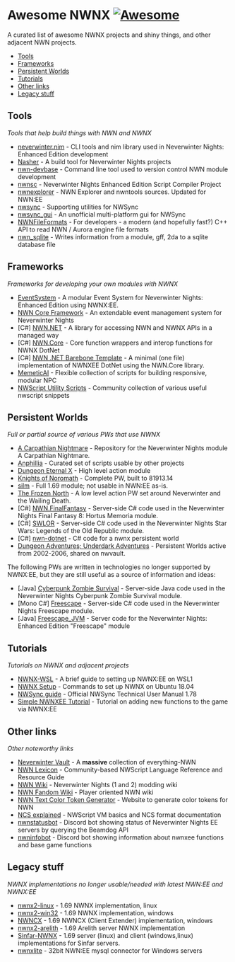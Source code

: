 # Awesome NWNX [![Awesome](https://awesome.re/badge.svg)](https://awesome.re)

A curated list of awesome NWNX projects and shiny things, and other adjacent NWN projects.

- [Tools](#tools)
- [Frameworks](#frameworks)
- [Persistent Worlds](#persistent-worlds)
- [Tutorials](#tutorials)
- [Other links](#other-links)
- [Legacy stuff](#legacy-stuff)

## Tools

*Tools that help build things with NWN and NWNX*

- [neverwinter.nim](https://github.com/niv/neverwinter.nim/) - CLI tools and nim library used in Neverwinter Nights: Enhanced Edition development
- [Nasher](https://github.com/squattingmonk/nasher.nim) - A build tool for Neverwinter Nights projects
- [nwn-devbase](https://github.com/jakkn/nwn-devbase) - Command line tool used to version control NWN module development
- [nwnsc](https://github.com/nwneetools/nwnsc) - Neverwinter Nights Enhanced Edition Script Compiler Project
- [nwnexplorer](https://github.com/virusman/nwnexplorer) - NWN Explorer and nwntools sources. Updated for NWN:EE
- [nwsync](https://github.com/Beamdog/nwsync/) -  Supporting utilities for NWSync
- [nwsync_gui](https://github.com/WilliamDraco/nwsync_gui) - An unofficial multi-platform gui for NWSync
- [NWNFileFormats](https://github.com/Liareth/NWNFileFormats) -  For developers - a modern (and hopefully fast?) C++ API to read NWN / Aurora engine file formats
- [nwn_sqlite](https://github.com/hendrikgit/nwn_sqlite#nwn_sqlite) - Writes information from a module, gff, 2da to a sqlite database file

## Frameworks

*Frameworks for developing your own modules with NWNX*

- [EventSystem](https://github.com/Daztek/EventSystem) -  A modular Event System for Neverwinter Nights: Enhanced Edition using NWNX:EE.
- [NWN Core Framework](https://github.com/squattingmonk/nwn-core-framework) - An extendable event management system for Neverwinter Nights
- \[C#\] [NWN.NET](https://github.com/nwn-dotnet/NWN.NET) -  A library for accessing NWN and NWNX APIs in a managed way
- \[C#\] [NWN.Core](https://github.com/nwn-dotnet/NWN.Core) - Core function wrappers and interop functions for NWNX DotNet
- \[C#\] [NWN .NET Barebone Template](https://github.com/nwn-dotnet/nwn-dotnet-barebone-template) - A minimal (one file) implementation of NWNXEE DotNet using the NWN.Core library.
- [MemeticAI](https://github.com/squattingmonk/memeticai) - Flexible collection of scripts for building responsive, modular NPC
- [NWScript Utility Scripts](https://github.com/Finaldeath/nwscript_utility_scripts) - Community collection of various useful nwscript snippets

## Persistent Worlds

*Full or partial source of various PWs that use NWNX*

- [A Carpathian Nightmare](https://github.com/milliorn/nwn-module-a-carpathian-nightmare) - Repository for the Neverwinter Nights module A Carpathian Nightmare.
- [Anphillia](https://github.com/mtijanic/anphillia) - Curated set of scripts usable by other projects
- [Dungeon Eternal X](https://github.com/urothis/nwn-module-DungeonEternalX) - High level action module
- [Knights of Noromath](https://drive.google.com/drive/folders/1t7FnyIcD38AwwgutCe6VSaepKtXJ7gUB) - Complete PW, built to 81913.14
- [silm](https://github.com/silm/silm/) - Full 1.69 module; not usable in NWN:EE as-is.
- [The Frozen North](https://github.com/b5635/the-frozen-north) -  A low level action PW set around Neverwinter and the Wailing Death. 
- \[C#\] [NWN.FinalFantasy](https://github.com/zunath/NWN.FinalFantasy) - Server-side C# code used in the Neverwinter Nights Final Fantasy 8: Hortus Memoria module.
- \[C#\] [SWLOR](https://github.com/zunath/SWLOR_NWN) - Server-side C# code used in the Neverwinter Nights Star Wars: Legends of the Old Republic module.
- \[C#\] [nwn-dotnet](https://github.com/rgranger/nwn-dotnet) - C# code for a nwnx persistent world 
- [Dungeon Adventures; Underdark Adventures](https://neverwintervault.org/project/nwn1/module/gameworld/two-old-persistent-worlds) - Persistent Worlds active from 2002-2006, shared on nwvault.

The following PWs are written in technologies no longer supported by NWNX:EE, but they are still useful as a source of information and ideas:

- \[Java\] [Cyberpunk Zombie Survival](https://github.com/zunath/CyberpunkZombieSurvival_JVM) - Server-side Java code used in the Neverwinter Nights Cyberpunk Zombie Survival module.
- \[Mono C#\] [Freescape](https://github.com/zunath/Freescape) - Server-side C# code used in the Neverwinter Nights Freescape module.
- \[Java\] [Freescape_JVM](https://github.com/zunath/Freescape_JVM) -  Server code for the Neverwinter Nights: Enhanced Edition "Freescape" module

## Tutorials

*Tutorials on NWNX and adjacent projects*

- [NWNX-WSL](https://github.com/Daztek/NWNX-WSL) -  A brief guide to setting up NWNX:EE on WSL1
- [NWNX Setup](https://github.com/mtijanic/nwn-misc/blob/master/nwnx-server-setup/nwnx-setup.sh) - Commands to set up NWNX on Ubuntu 18.04
- [NWSync guide](https://docs.google.com/document/d/1eYRTd6vzk7OrLpr2zlwnUk7mgUsyiZzLoR6k54njBVI/edit#) - Official NWSync Technical User Manual 1.78
- [Simple NWNXEE Tutorial](https://github.com/BhaalM/stuff/blob/master/simple_nwnxee_tutorial.md) - Tutorial on adding new functions to the game via NWNX:EE

## Other links

*Other noteworthy links*

- [Neverwinter Vault](https://neverwintervault.org/) - A **massive** collection of everything-NWN
- [NWN Lexicon](https://nwnlexicon.com/) - Community-based NWScript Language Reference and Resource Guide
- [NWN Wiki](https://nwn.wiki/) - Neverwinter Nights (1 and 2) modding wiki
- [NWN Fandom Wiki](https://nwn.fandom.com/wiki/) - Player oriented NWN wiki
- [NWN Text Color Token Generator](https://colortoken.nwn1.net/) - Website to generate color tokens for NWN
- [NCS explained](http://www.nynaeve.net/Skywing/nwn2/Documentation/ncs.html) - NWScript VM basics and NCS format documentation
- [nwnstatusbot](https://gitlab.com/hendrikgit/nwnstatusbot#nwnstatusbot) - Discord bot showing status of Neverwinter Nights EE servers by querying the Beamdog API
- [nwninfobot](https://gitlab.com/hendrikgit/nwninfobot#nwninfobot) - Discord bot showing information about nwnxee functions and base game functions

## Legacy stuff

*NWNX implementations no longer usable/needed with latest NWN:EE and NWNX:EE*

- [nwnx2-linux](https://github.com/NWNX/nwnx2-linux) - 1.69 NWNX implementation, linux
- [nwnx2-win32](https://github.com/NWNX/nwnx2-win32) - 1.69 NWNX implementation, windows
- [NWNCX](https://github.com/NWNX/nwncx) - 1.69 NWNCX (Client Extender) implementation, windows
- [nwnx2-arelith](https://github.com/Liareth/nwnx2-arelith) - 1.69 Arelith server NWNX implementation
- [Sinfar-NWNX](https://github.com/Psionix/Sinfar-NWNX) - 1.69 server (linux) and client (windows,linux) implementations for Sinfar servers.
- [nwnxlite](https://github.com/mtijanic/nwnxlite) - 32bit NWN:EE mysql connector for Windows servers
